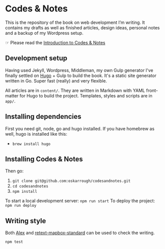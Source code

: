 # Codes & Notes

This is the repository of the book on web development I’m writing. It contains my drafts as well as finished articles, design ideas, personal notes and a backup of my Wordpress setup.

☞ Please read the [Introduction to Codes & Notes](http://codesandnotes.com/preface/introduction/)

## Development setup

Having used Jekyll, Wordpress, Middleman, my own Gulp generator I've finally settled on [Hugo](http://gohugo.io/) + Gulp to build the book. It's a static site generator written in Go. Super fast (really) and very flexible.

All articles are in `content/`. They are written in Markdown with YAML front-matter for Hugo to build the project. Templates, styles and scripts are in `app/`.

## Installing dependencies

First you need git, node, go and hugo installed. If you have homebrew as well, hugo is installed like this:

- `brew install hugo`

## Installing Codes & Notes

Then go:

1. `git clone git@github.com:oskarrough/codesandnotes.git`
2. `cd codesandnotes`
3. `npm install`

To start a local development server: `npm run start`
To deploy the project: `npm run deploy`

## Writing style

Both [Alex](https://github.com/wooorm/alex) and [retext-mapbox-standard](https://github.com/mapbox/retext-mapbox-standard) can be used to check the writing.

`npm test`
